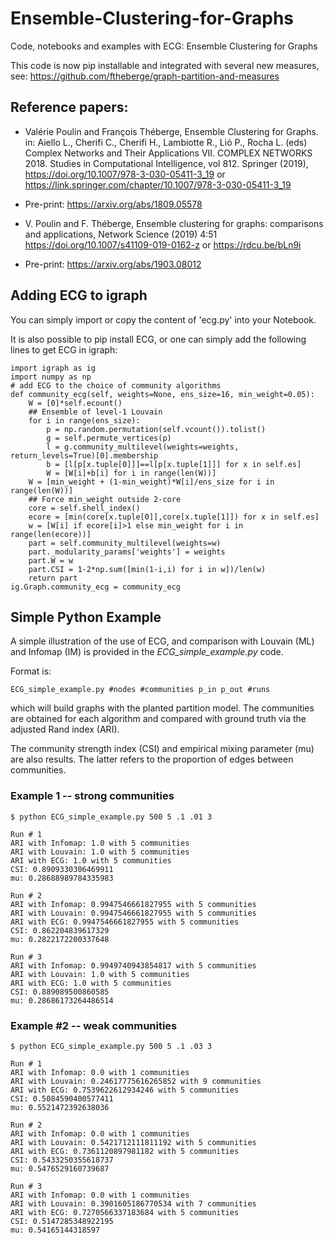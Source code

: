 # Ensemble-Clustering-for-Graphs
Code, notebooks and examples with ECG: Ensemble Clustering for Graphs

This code is now pip installable and integrated with several new measures, see: https://github.com/ftheberge/graph-partition-and-measures

## Reference papers:

* Valérie Poulin and François Théberge, Ensemble Clustering for Graphs. in: Aiello L., Cherifi C., Cherifi H., Lambiotte R., Lió P., Rocha L. (eds) Complex Networks and Their Applications VII. COMPLEX NETWORKS 2018. Studies in Computational Intelligence, vol 812. Springer (2019), https://doi.org/10.1007/978-3-030-05411-3_19 or https://link.springer.com/chapter/10.1007/978-3-030-05411-3_19 

* Pre-print: https://arxiv.org/abs/1809.05578

* V. Poulin and F. Théberge, Ensemble clustering for graphs: comparisons and applications, Network Science (2019) 4:51 https://doi.org/10.1007/s41109-019-0162-z or https://rdcu.be/bLn9i

* Pre-print: https://arxiv.org/abs/1903.08012

## Adding ECG to igraph

You can simply import or copy the content of 'ecg.py' into your Notebook.

It is also possible to pip install ECG, or one can simply add the following
lines to get ECG in igraph:

```
import igraph as ig
import numpy as np
# add ECG to the choice of community algorithms
def community_ecg(self, weights=None, ens_size=16, min_weight=0.05):
    W = [0]*self.ecount()
    ## Ensemble of level-1 Louvain 
    for i in range(ens_size):
        p = np.random.permutation(self.vcount()).tolist()
        g = self.permute_vertices(p)
        l = g.community_multilevel(weights=weights, return_levels=True)[0].membership
        b = [l[p[x.tuple[0]]]==l[p[x.tuple[1]]] for x in self.es]
        W = [W[i]+b[i] for i in range(len(W))]
    W = [min_weight + (1-min_weight)*W[i]/ens_size for i in range(len(W))]
    ## Force min_weight outside 2-core
    core = self.shell_index()
    ecore = [min(core[x.tuple[0]],core[x.tuple[1]]) for x in self.es]
    w = [W[i] if ecore[i]>1 else min_weight for i in range(len(ecore))]
    part = self.community_multilevel(weights=w)
    part._modularity_params['weights'] = weights
    part.W = w
    part.CSI = 1-2*np.sum([min(1-i,i) for i in w])/len(w)
    return part
ig.Graph.community_ecg = community_ecg

```

## Simple Python Example

A simple illustration of the use of ECG, and comparison with Louvain (ML) and Infomap (IM) 
is provided in the *ECG_simple_example.py* code. 

Format is:

```
ECG_simple_example.py #nodes #communities p_in p_out #runs
```

which will build graphs with the planted partition model.
The communities are obtained for each algorithm and compared with ground truth 
via the adjusted Rand index (ARI).

The community strength index (CSI) and empirical mixing parameter (mu) 
are also results. The latter refers to the proportion of edges between communities.

### Example 1 -- strong communities

```
$ python ECG_simple_example.py 500 5 .1 .01 3

Run # 1
ARI with Infomap: 1.0 with 5 communities
ARI with Louvain: 1.0 with 5 communities
ARI with ECG: 1.0 with 5 communities
CSI: 0.8909330306469911
mu: 0.28688989784335983

Run # 2
ARI with Infomap: 0.9947546661827955 with 5 communities
ARI with Louvain: 0.9947546661827955 with 5 communities
ARI with ECG: 0.9947546661827955 with 5 communities
CSI: 0.862204839617329
mu: 0.2822172200337648

Run # 3
ARI with Infomap: 0.9949740943854817 with 5 communities
ARI with Louvain: 1.0 with 5 communities
ARI with ECG: 1.0 with 5 communities
CSI: 0.889089500860585
mu: 0.28686173264486514
```

### Example #2 -- weak communities

```
$ python ECG_simple_example.py 500 5 .1 .03 3

Run # 1
ARI with Infomap: 0.0 with 1 communities
ARI with Louvain: 0.24617775616265852 with 9 communities
ARI with ECG: 0.7539622612934246 with 5 communities
CSI: 0.5084590400577411
mu: 0.5521472392638036

Run # 2
ARI with Infomap: 0.0 with 1 communities
ARI with Louvain: 0.5421712111811192 with 5 communities
ARI with ECG: 0.7361120897981182 with 5 communities
CSI: 0.5433250355618737
mu: 0.5476529160739687

Run # 3
ARI with Infomap: 0.0 with 1 communities
ARI with Louvain: 0.3901605186770534 with 7 communities
ARI with ECG: 0.7270566337183684 with 5 communities
CSI: 0.5147285348922195
mu: 0.54165144318597
```

